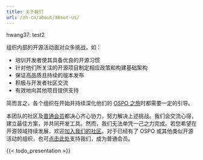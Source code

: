 ```yaml
---
title: 关于我们
url: /zh-cn/about/about-us/
---
```


hwang37: test2

组织内部的开源活动面对众多挑战，如：

* 培训开发者使其具备优良的开源习惯
* 针对他们所关注的开源项目制定相应政策和构建基础架构
* 保证高品质且持续的版本发布
* 积极与开发者社区交流
* 有效地向其他项目提供支持

简而言之，各个组织在开始并持续深化他们的 [OSPO 之旅](https://linuxfoundation.org/wp-content/uploads/LFResearch_OSPO_Report.pdf)时都需要一定的引导。

本团队的社区及[普通会员](../members)都决心齐心协力，努力解决上述挑战。我们会交流心得，建立最佳方案，并共同开发工具。然而，我们无法单凭一己之力完成。若您希望在开源领域持续发展，欢迎[加入我们的社区](../community)。对于已经有了 OSPO 或其他类似开源活动的组织，也可[点击此处](../../join)支持我们，成为普通会员。

{{< todo_presentation >}}
